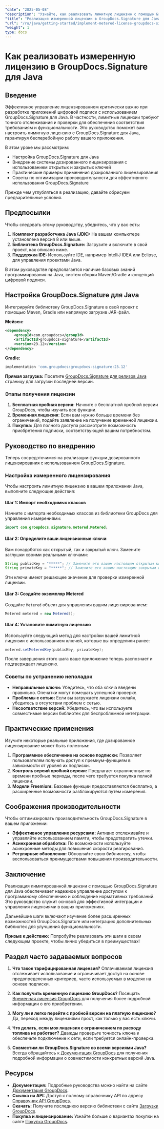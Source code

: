 ```yaml
---
"date": "2025-05-08"
"description": "Узнайте, как реализовать лимитную лицензию с помощью GroupDocs.Signature для Java. В этом руководстве рассматриваются настройка, интеграция и передовой опыт."
"title": "Реализация измеренной лицензии в GroupDocs.Signature для Java&#58; пошаговое руководство"
"url": "/ru/java/getting-started/implement-metered-license-groupdocs-signature-java/"
"weight": 1
type: docs
---
```

# Как реализовать измеренную лицензию в GroupDocs.Signature для Java

## Введение

Эффективное управление лицензированием критически важно при разработке приложений цифровой подписи с использованием GroupDocs.Signature для Java. В частности, лимитные лицензии требуют точного отслеживания и проверки для обеспечения соответствия требованиям и функциональности. Это руководство поможет вам настроить лимитную лицензию с GroupDocs.Signature для Java, гарантируя бесперебойную работу вашего приложения.

В этом уроке мы рассмотрим:
- Настройка GroupDocs.Signature для Java
- Внедрение системы дозированного лицензирования с использованием открытых и закрытых ключей
- Практические примеры применения дозированного лицензирования
- Советы по оптимизации производительности для эффективного использования GroupDocs.Signature

Прежде чем углубляться в реализацию, давайте обрисуем предварительные условия.

## Предпосылки

Чтобы следовать этому руководству, убедитесь, что у вас есть:
1. **Комплект разработчика Java (JDK):** На вашем компьютере установлена версия 8 или выше.
2. **Библиотека GroupDocs.Signature:** Загрузите и включите в свой проект, как описано ниже.
3. **Поддержка IDE:** Используйте IDE, например IntelliJ IDEA или Eclipse, для управления проектами Java.

В этом руководстве предполагается наличие базовых знаний программирования на Java, систем сборки Maven/Gradle и концепций цифровой подписи.

## Настройка GroupDocs.Signature для Java

Интегрируйте библиотеку GroupDocs.Signature в свой проект с помощью Maven, Gradle или напрямую загрузив JAR-файл.

**Мейвен:**
```xml
<dependency>
    <groupId>com.groupdocs</groupId>
    <artifactId>groupdocs-signature</artifactId>
    <version>23.12</version>
</dependency>
```

**Gradle:**
```gradle
implementation 'com.groupdocs:groupdocs-signature:23.12'
```

**Прямая загрузка:** Посетите [GroupDocs.Signature для релизов Java](https://releases.groupdocs.com/signature/java/) страницу для загрузки последней версии.

### Этапы получения лицензии

1. **Бесплатная пробная версия:** Начните с бесплатной пробной версии GroupDocs, чтобы изучить все функции.
2. **Временная лицензия:** Если вам нужно больше времени без ограничений, подайте заявление на получение временной лицензии.
3. **Покупка:** Для полного доступа рассмотрите возможность приобретения подписки, соответствующей вашим потребностям.

## Руководство по внедрению

Теперь сосредоточимся на реализации функции дозированного лицензирования с использованием GroupDocs.Signature.

### Настройка измеренного лицензирования

Чтобы настроить лимитную лицензию в вашем приложении Java, выполните следующие действия:

#### Шаг 1: Импорт необходимых классов
Начните с импорта необходимых классов из библиотеки GroupDocs для управления измерениями:
```java
import com.groupdocs.signature.metered.Metered;
```

#### Шаг 2: Определите ваши лицензионные ключи
Вам понадобятся как открытый, так и закрытый ключ. Замените заглушки своими реальными ключами:
```java
String publicKey = "*****"; // Замените его вашим настоящим открытым ключом.
String privateKey = "*****"; // Замените его вашим настоящим закрытым ключом.
```
Эти ключи имеют решающее значение для проверки измеренной лицензии.

#### Шаг 3: Создайте экземпляр Metered
Создайте `Metered` объект для управления вашим лицензированием:
```java
Metered metered = new Metered();
```

#### Шаг 4: Установите лимитную лицензию
Используйте следующий метод для настройки вашей лимитной лицензии с использованием ключей, которые вы определили ранее:
```java
metered.setMeteredKey(publicKey, privateKey);
```
После завершения этого шага ваше приложение теперь распознает и подтверждает лицензию.

### Советы по устранению неполадок
- **Неправильные ключи:** Убедитесь, что оба ключа введены правильно. Опечатки могут помешать успешной проверке.
- **Проблемы с сетью:** Если вы загружаете лицензии онлайн, убедитесь в отсутствии проблем с сетью.
- **Несоответствие версий:** Убедитесь, что вы используете совместимые версии библиотек для беспроблемной интеграции.

## Практические применения

Изучите некоторые реальные приложения, где дозированное лицензирование может быть полезным:
1. **Программное обеспечение на основе подписки:** Позволяет пользователям получать доступ к премиум-функциям в зависимости от уровня их подписки.
2. **Контроль версий пробной версии:** Предлагает ограниченные по времени пробные периоды, после чего требуется покупка полной лицензии.
3. **Модели Freemium:** Базовые функции предоставляются бесплатно, а расширенные возможности разблокируются путем измерения.

## Соображения производительности
Чтобы оптимизировать производительность GroupDocs.Signature в вашем приложении:
- **Эффективное управление ресурсами:** Активно отслеживайте и управляйте использованием памяти, чтобы предотвратить утечки.
- **Асинхронная обработка:** По возможности используйте асинхронные методы для повышения скорости реагирования.
- **Регулярные обновления:** Обновляйте свою библиотеку, чтобы воспользоваться преимуществами повышения производительности.

## Заключение

Реализация лимитированной лицензии с помощью GroupDocs.Signature для Java обеспечивает надежное управление доступом к программному обеспечению и соблюдение нормативных требований. Это руководство служит основой для эффективной интеграции и управления лицензиями в ваших приложениях.

Дальнейшие шаги включают изучение более расширенных возможностей GroupDocs.Signature или интеграцию дополнительных библиотек для улучшения функциональности.

**Призыв к действию:** Попробуйте реализовать эти шаги в своем следующем проекте, чтобы лично убедиться в преимуществах!

## Раздел часто задаваемых вопросов

1. **Что такое тарифицированная лицензия?**
   Оплачиваемая лицензия отслеживает использование и ограничивает доступ на основе предопределенных критериев, часто используемых в моделях на основе подписки.

2. **Как получить временную лицензию GroupDocs?**
   Посещать [Временная лицензия GroupDocs](https://purchase.groupdocs.com/temporary-license/) для получения более подробной информации о его приобретении.

3. **Могу ли я легко перейти с пробной версии на платную лицензию?**
   Да, переход между лицензиями прост, как только у вас есть ключи.

4. **Что делать, если моя лицензия с ограничением по расходу топлива не работает?**
   Дважды проверьте точность ключа и обеспечьте подключение к сети, если требуется онлайн-проверка.

5. **Совместим ли GroupDocs.Signature со всеми версиями Java?**
   Всегда обращайтесь к [Документация GroupDocs](https://docs.groupdocs.com/signature/java/) для получения подробной информации о совместимости конкретных версий Java.

## Ресурсы
- **Документация:** Подробные руководства можно найти на сайте [Документация GroupDocs](https://docs.groupdocs.com/signature/java/).
- **Ссылка на API:** Доступ к полному справочнику API по адресу [Справочник API GroupDocs](https://reference.groupdocs.com/signature/java/).
- **Скачать:** Получите последнюю версию библиотеки с сайта [Загрузки GroupDocs](https://releases.groupdocs.com/signature/java/).
- **Покупка и лицензирование:** Узнайте больше о вариантах покупки на сайте [Покупка GroupDocs](https://purchase.groupdocs.com/buy).